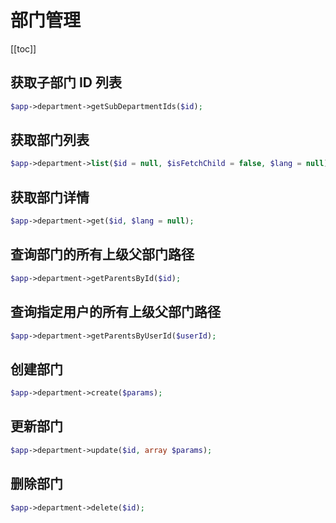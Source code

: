 # 部门管理

[[toc]]

## 获取子部门 ID 列表

```php
$app->department->getSubDepartmentIds($id);
```

## 获取部门列表

```php
$app->department->list($id = null, $isFetchChild = false, $lang = null);
```

## 获取部门详情

```php
$app->department->get($id, $lang = null);
```

## 查询部门的所有上级父部门路径

```php
$app->department->getParentsById($id);
```

## 查询指定用户的所有上级父部门路径

```php
$app->department->getParentsByUserId($userId);
```

## 创建部门

```php
$app->department->create($params);
```

## 更新部门

```php
$app->department->update($id, array $params);
```

## 删除部门

```php
$app->department->delete($id);
```
